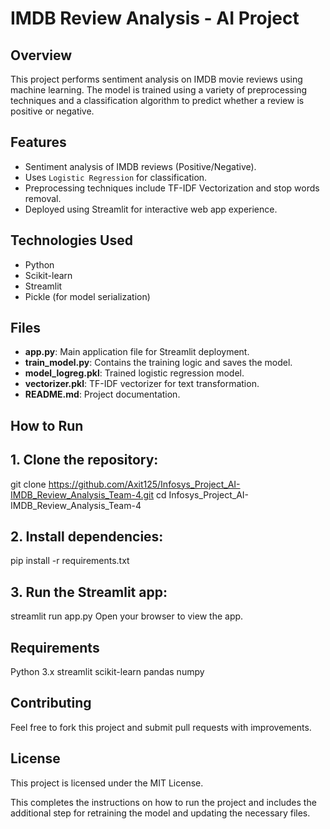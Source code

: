 # IMDB Review Analysis - AI Project

## Overview
This project performs sentiment analysis on IMDB movie reviews using machine learning. The model is trained using a variety of preprocessing techniques and a classification algorithm to predict whether a review is positive or negative.

## Features
- Sentiment analysis of IMDB reviews (Positive/Negative).
- Uses `Logistic Regression` for classification.
- Preprocessing techniques include TF-IDF Vectorization and stop words removal.
- Deployed using Streamlit for interactive web app experience.

## Technologies Used
- Python
- Scikit-learn
- Streamlit
- Pickle (for model serialization)

## Files
- **app.py**: Main application file for Streamlit deployment.
- **train_model.py**: Contains the training logic and saves the model.
- **model_logreg.pkl**: Trained logistic regression model.
- **vectorizer.pkl**: TF-IDF vectorizer for text transformation.
- **README.md**: Project documentation.

## How to Run

## 1. Clone the repository:

   git clone https://github.com/Axit125/Infosys_Project_AI-IMDB_Review_Analysis_Team-4.git
   cd Infosys_Project_AI-IMDB_Review_Analysis_Team-4
   
## 2. Install dependencies:

pip install -r requirements.txt

## 3. Run the Streamlit app:

streamlit run app.py
Open your browser to view the app.

## Requirements
Python 3.x
streamlit
scikit-learn
pandas
numpy

## Contributing
Feel free to fork this project and submit pull requests with improvements.

## License
This project is licensed under the MIT License.

This completes the instructions on how to run the project and includes the additional step for retraining the model and updating the necessary files.
